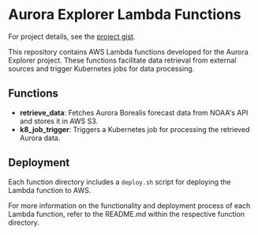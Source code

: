 # Aurora Explorer Lambda Functions
For project details, see the [project gist](https://gist.github.com/james-hinton/153704719a4546f78cb6dd2fe545d4c6).

This repository contains AWS Lambda functions developed for the Aurora Explorer project. These functions facilitate data retrieval from external sources and trigger Kubernetes jobs for data processing.

## Functions

- **retrieve_data**: Fetches Aurora Borealis forecast data from NOAA's API and stores it in AWS S3.
- **k8_job_trigger**: Triggers a Kubernetes job for processing the retrieved Aurora data.

## Deployment

Each function directory includes a `deploy.sh` script for deploying the Lambda function to AWS.

For more information on the functionality and deployment process of each Lambda function, refer to the README.md within the respective function directory.
